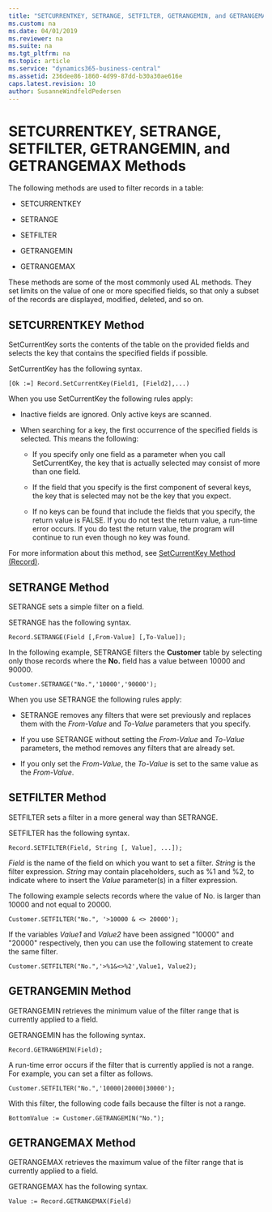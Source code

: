 ```yaml
---
title: "SETCURRENTKEY, SETRANGE, SETFILTER, GETRANGEMIN, and GETRANGEMAX Methods"
ms.custom: na
ms.date: 04/01/2019
ms.reviewer: na
ms.suite: na
ms.tgt_pltfrm: na
ms.topic: article
ms.service: "dynamics365-business-central"
ms.assetid: 236dee86-1860-4d99-87dd-b30a30ae616e
caps.latest.revision: 10
author: SusanneWindfeldPedersen
---
```




# SETCURRENTKEY, SETRANGE, SETFILTER, GETRANGEMIN, and GETRANGEMAX Methods
The following methods are used to filter records in a table:  

-   SETCURRENTKEY  

-   SETRANGE  

-   SETFILTER  

-   GETRANGEMIN  

-   GETRANGEMAX  

 These methods are some of the most commonly used AL methods. They set limits on the value of one or more specified fields, so that only a subset of the records are displayed, modified, deleted, and so on.  

## SETCURRENTKEY Method  
 SetCurrentKey sorts the contents of the table on the provided fields and selects the key that contains the specified fields if possible. 

 SetCurrentKey has the following syntax.  

```  
[Ok :=] Record.SetCurrentKey(Field1, [Field2],...)  
```  

 When you use SetCurrentKey the following rules apply:  

-   Inactive fields are ignored. Only active keys are scanned.  

-   When searching for a key, the first occurrence of the specified fields is selected. This means the following:  

    -   If you specify only one field as a parameter when you call SetCurrentKey, the key that is actually selected may consist of more than one field.  

    -   If the field that you specify is the first component of several keys, the key that is selected may not be the key that you expect.  

    -   If no keys can be found that include the fields that you specify, the return value is FALSE. If you do not test the return value, a run-time error occurs. If you do test the return value, the program will continue to run even though no key was found.  

 For more information about this method, see [SetCurrentKey Method (Record)](methods/devenv-setcurrentkey-method-record.md).

## SETRANGE Method  
 SETRANGE sets a simple filter on a field.  

 SETRANGE has the following syntax.  

```  
Record.SETRANGE(Field [,From-Value] [,To-Value]);  
```  

 In the following example, SETRANGE filters the **Customer** table by selecting only those records where the **No.** field has a value between 10000 and 90000.  

```  
Customer.SETRANGE("No.",'10000','90000');  
```  

 When you use SETRANGE the following rules apply:  

-   SETRANGE removes any filters that were set previously and replaces them with the *From-Value* and *To-Value* parameters that you specify.  

-   If you use SETRANGE without setting the *From-Value* and *To-Value* parameters, the method removes any filters that are already set.  

-   If you only set the *From-Value*, the *To-Value* is set to the same value as the *From-Value*.  

## SETFILTER Method  
 SETFILTER sets a filter in a more general way than SETRANGE.  

 SETFILTER has the following syntax.  

```  
Record.SETFILTER(Field, String [, Value], ...]);  
```  

 *Field* is the name of the field on which you want to set a filter. *String* is the filter expression. *String* may contain placeholders, such as %1 and %2, to indicate where to insert the *Value* parameter\(s\) in a filter expression.  

 The following example selects records where the value of No. is larger than 10000 and not equal to 20000.  

```  
Customer.SETFILTER("No.", '>10000 & <> 20000');  
```  

 If the variables *Value1* and *Value2* have been assigned "10000" and "20000" respectively, then you can use the following statement to create the same filter.  

```  
Customer.SETFILTER("No.",'>%1&<>%2',Value1, Value2);  
```  

## GETRANGEMIN Method  
 GETRANGEMIN retrieves the minimum value of the filter range that is currently applied to a field.  

 GETRANGEMIN has the following syntax.  

```  
Record.GETRANGEMIN(Field);  
```  

 A run-time error occurs if the filter that is currently applied is not a range. For example, you can set a filter as follows.  

```  
Customer.SETFILTER("No.",'10000|20000|30000');  
```  

 With this filter, the following code fails because the filter is not a range.  

```  
BottomValue := Customer.GETRANGEMIN("No.");  
```  

## GETRANGEMAX Method  
 GETRANGEMAX retrieves the maximum value of the filter range that is currently applied to a field.  

 GETRANGEMAX has the following syntax.  

```  
Value := Record.GETRANGEMAX(Field)  
```

